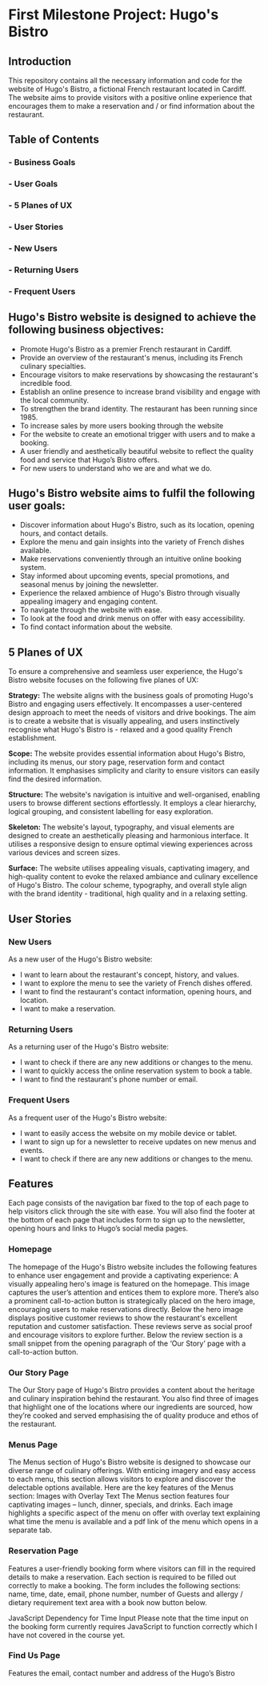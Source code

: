 # First Milestone Project: Hugo's Bistro

## Introduction

This repository contains all the necessary information and code for the website of Hugo's Bistro, a fictional French restaurant located in Cardiff. The website aims to provide visitors with a positive online experience that encourages them to make a reservation and / or find information about the restaurant. 

## Table of Contents
### - Business Goals
### - User Goals
### - 5 Planes of UX
### - User Stories
### - New Users
### - Returning Users
### - Frequent Users


## Hugo's Bistro website is designed to achieve the following business objectives:

* Promote Hugo's Bistro as a premier French restaurant in Cardiff.
* Provide an overview of the restaurant's menus, including its French culinary specialties.
* Encourage visitors to make reservations by showcasing the restaurant's incredible food.
* Establish an online presence to increase brand visibility and engage with the local community.
* To strengthen the brand identity. The restaurant has been running since 1985.
* To increase sales by more users booking through the website
* For the website to create an emotional trigger with users and to make a booking.
* A user friendly and aesthetically beautiful website to reflect the quality food and service that Hugo’s Bistro offers.
* For new users to understand who we are and what we do.


## Hugo's Bistro website aims to fulfil the following user goals:

* Discover information about Hugo's Bistro, such as its location, opening hours, and contact details.
* Explore the menu and gain insights into the variety of French dishes available.
* Make reservations conveniently through an intuitive online booking system.
* Stay informed about upcoming events, special promotions, and seasonal menus by joining the newsletter.
* Experience the relaxed ambience of Hugo's Bistro through visually appealing imagery and engaging content.
* To navigate through the website with ease.
* To look at the food and drink menus on offer with easy accessibility.
* To find contact information about the website.


## 5 Planes of UX

To ensure a comprehensive and seamless user experience, the Hugo's Bistro website focuses on the following five planes of UX:

**Strategy:** The website aligns with the business goals of promoting Hugo's Bistro and engaging users effectively. It encompasses a user-centered design approach to meet the needs of visitors and drive bookings. The aim is to create a website that is visually appealing, and users instinctively recognise what Hugo's Bistro is - relaxed and a good quality French establishment.  

**Scope:** The website provides essential information about Hugo's Bistro, including its menus, our story page, reservation form and contact information. It emphasises simplicity and clarity to ensure visitors can easily find the desired information.

**Structure:** The website's navigation is intuitive and well-organised, enabling users to browse different sections effortlessly. It employs a clear hierarchy, logical grouping, and consistent labelling for easy exploration.

**Skeleton:** The website's layout, typography, and visual elements are designed to create an aesthetically pleasing and harmonious interface. It utilises a responsive design to ensure optimal viewing experiences across various devices and screen sizes.

**Surface:** The website utilises appealing visuals, captivating imagery, and high-quality content to evoke the relaxed ambiance and culinary excellence of Hugo's Bistro. The colour scheme, typography, and overall style align with the brand identity - traditional, high quality and in a relaxing setting.


## User Stories

### New Users
As a new user of the Hugo's Bistro website:
- I want to learn about the restaurant's concept, history, and values.
- I want to explore the menu to see the variety of French dishes offered.
- I want to find the restaurant's contact information, opening hours, and location.
- I want to make a reservation.

### Returning Users
As a returning user of the Hugo's Bistro website:
- I want to check if there are any new additions or changes to the menu.
- I want to quickly access the online reservation system to book a table.
- I want to find the restaurant's phone number or email.

### Frequent Users
As a frequent user of the Hugo's Bistro website:
- I want to easily access the website on my mobile device or tablet.
- I want to sign up for a newsletter to receive updates on new menus and events.
- I want to check if there are any new additions or changes to the menu.


## Features 

Each page consists of the navigation bar fixed to the top of each page to help visitors click through the site with ease. You will also find the footer at the bottom of each page that includes form to sign up to the newsletter, opening hours and links to Hugo’s social media pages.

### Homepage
The homepage of the Hugo's Bistro website includes the following features to enhance user engagement and provide a captivating experience:
A visually appealing hero's image is featured on the homepage. This image captures the user’s attention and entices them to explore more. There’s also a prominent call-to-action button is strategically placed on the hero image, encouraging users to make reservations directly. 
Below the hero image displays positive customer reviews to show the restaurant's excellent reputation and customer satisfaction. These reviews serve as social proof and encourage visitors to explore further.
Below the review section is a small snippet from the opening paragraph of the ‘Our Story’ page with a call-to-action button. 

### Our Story Page
The Our Story page of Hugo's Bistro provides a content about the heritage and culinary inspiration behind the restaurant. 
You also find three of images that highlight one of the locations where our ingredients are sourced, how they’re cooked and served emphasising the of quality produce and ethos of the restaurant.


### Menus Page
The Menus section of Hugo's Bistro website is designed to showcase our diverse range of culinary offerings. With enticing imagery and easy access to each menu, this section allows visitors to explore and discover the delectable options available. Here are the key features of the Menus section:
Images with Overlay Text
The Menus section features four captivating images – lunch, dinner, specials, and drinks. Each image highlights a specific aspect of the menu on offer with overlay text explaining what time the menu is available and a pdf link of the menu which opens in a separate tab.

### Reservation Page 
Features a user-friendly booking form where visitors can fill in the required details to make a reservation. Each section is required to be filled out correctly to make a booking. 
The form includes the following sections:
name, time, date, email, phone number, number of Guests and allergy / dietary requirement text area with a book now button below.

JavaScript Dependency for Time Input
Please note that the time input on the booking form currently requires JavaScript to function correctly which I have not covered in the course yet.

### Find Us Page 
Features the email, contact number and address of the Hugo’s Bistro




